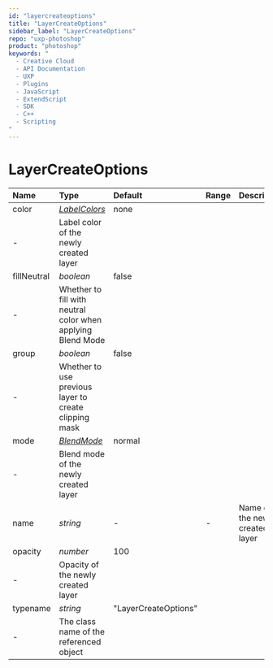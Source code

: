 ```yaml
---
id: "layercreateoptions"
title: "LayerCreateOptions"
sidebar_label: "LayerCreateOptions"
repo: "uxp-photoshop"
product: "photoshop"
keywords: "
  - Creative Cloud
  - API Documentation
  - UXP
  - Plugins
  - JavaScript
  - ExtendScript
  - SDK
  - C++
  - Scripting
"
---
```


# LayerCreateOptions

| Name | Type | Default | Range | Description |
| :------ | :------ | :------ | :------ | :------ |
| color | [*LabelColors*](/ps_reference/modules/constants/#labelcolors) | none
 | - | Label color of the newly created layer |
| fillNeutral | *boolean* | false
 | - | Whether to fill with neutral color when applying Blend Mode |
| group | *boolean* | false
 | - | Whether to use previous layer to create clipping mask |
| mode | [*BlendMode*](/ps_reference/modules/constants/#blendmode) | normal
 | - | Blend mode of the newly created layer |
| name | *string* | - | - | Name of the newly created layer |
| opacity | *number* | 100
 | - | Opacity of the newly created layer |
| typename | *string* | &quot;LayerCreateOptions&quot;
 | - | The class name of the referenced object |
